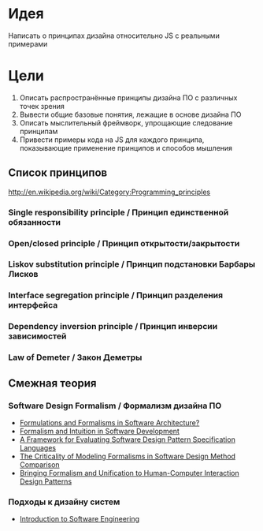 #  Идея 
Написать о принципах дизайна относительно JS с реальными примерами

# Цели
1. Описать распространённые принципы дизайна ПО с различных точек зрения
2. Вывести общие базовые понятия, лежащие в основе дизайна ПО
3. Описать мыслительный фреймворк, упрощающие следование принципам
4. Привести примеры кода на JS для каждого принципа, показывающие применение принципов и способов мышления

## Список принципов
http://en.wikipedia.org/wiki/Category:Programming_principles

### Single responsibility principle / Принцип единственной обязанности
### Open/closed principle / Принцип открытости/закрытости
### Liskov substitution principle / Принцип подстановки Барбары Лисков
### Interface segregation principle / Принцип разделения интерфейса
### Dependency inversion principle /  Принцип инверсии зависимостей
### Law of Demeter /  Закон Деметры

## Смежная теория
### Software Design Formalism / Формализм дизайна ПО
* [Formulations and Formalisms in Software Architecture?](http://repository.cmu.edu/cgi/viewcontent.cgi?article=1716&context=compsci)
* [Formalism and Intuition in Software Development](http://www.fmeurope.org/wp-content/uploads/2013/03/mjackson.pdf)
* [A Framework for Evaluating Software Design Pattern Specification Languages](http://www.academia.edu/3725444/A_Framework_for_Evaluating_Software_Design_Pattern_Specification_Languages)
* [The Criticality of Modeling Formalisms in Software Design Method Comparison](http://laser.cs.umass.edu/techreports/96-49.pdf)
* [Bringing Formalism and Unification to Human-Computer Interaction Design Patterns](http://dbonline.igroupnet.com/ACM.FT/1830000/1824754/p20-kruschitz.pdf)

### Подходы к дизайну систем
* [Introduction to Software Engineering](http://en.wikibooks.org/wiki/Introduction_to_Software_Engineering)


